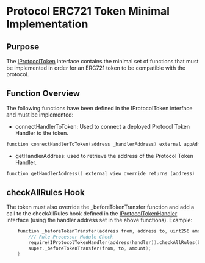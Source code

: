 # Protocol ERC721 Token Minimal Implementation

## Purpose

The [IProtocolToken](../../../../src/client/token/IProtocolToken.sol) interface contains the minimal set of functions that must be implemented in order for an ERC721 token to be compatible with the protocol.

## Function Overview

The following functions have been defined in the IProtocolToken interface and must be implemented:

- connectHandlerToToken: Used to connect a deployed Protocol Token Handler to the token.

```c
function connectHandlerToToken(address _handlerAddress) external appAdministratorOnly(appManagerAddress)
```

- getHandlerAddress: used to retrieve the address of the Protocol Token Handler.

```c
function getHandlerAddress() external view override returns (address)
```

## checkAllRules Hook

The token must also override the _beforeTokenTransfer function and add a call to the checkAllRules hook defined in the [IProtocolTokenHandler](../../../../src/client/token/IProtocolTokenHandler.sol) interface (using the handler address set in the above functions).
Example:

```c
    function _beforeTokenTransfer(address from, address to, uint256 amount) internal override {
        /// Rule Processor Module Check
        require(IProtocolTokenHandler(address(handler)).checkAllRules(balanceOf(from), balanceOf(to), from, to, _msgSender(), amount));
        super._beforeTokenTransfer(from, to, amount);
    }
```